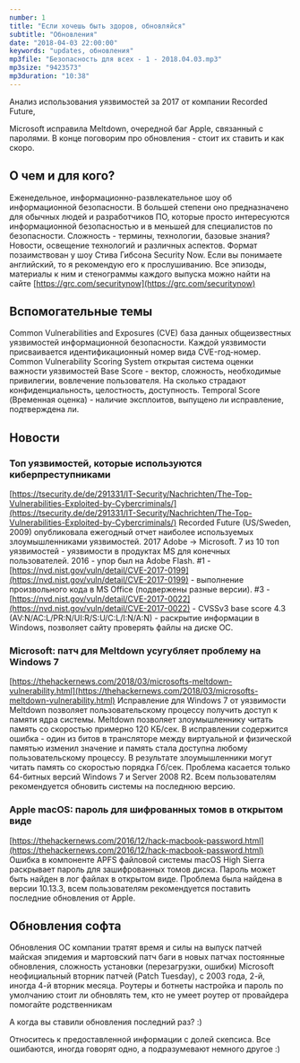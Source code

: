```yaml
---
number: 1
title: "Если хочешь быть здоров, обновляйся"
subtitle: "Обновления"
date: "2018-04-03 22:00:00"
keywords: "updates, обновления"
mp3file: "Безопасность для всех - 1 - 2018.04.03.mp3"
mp3size: "9423573"
mp3duration: "10:38"
---
```

Анализ использования уязвимостей за 2017 от компании Recorded Future,

Microsoft исправила Meltdown, очередной баг Apple, связанный с паролями. В конце поговорим про обновления - стоит их ставить и как скоро.

<!--more-->
## О чем и для кого?
Еженедельное, информационно-развлекательное шоу об информационной безопасности. В большей степени оно предназначено для обычных людей и разработчиков ПО, которые просто интересуются информационной безопасностью и в меньшей для специалистов по безопасности.
Сложность - термины, технологии, базовые знания?
Новости, освещение технологий и различных аспектов.
Формат позаимствован у шоу Стива Гибсона Security Now. Если вы понимаете английский, то я рекомендую его к прослушиванию. Все эпизоды, материалы к ним и стенограммы каждого выпуска можно найти на сайте [https://grc.com/securitynow](https://grc.com/securitynow)

## Вспомогательные темы
Common Vulnerabilities and Exposures (CVE)
база данных общеизвестных уязвимостей информационной безопасности. Каждой уязвимости присваивается идентификационный номер вида CVE-год-номер.
Common Vulnerability Scoring System
открытая система оценки важности уязвимостей
Base Score - вектор, сложность, необходимые привилегии, вовлечение пользователя. На сколько страдают конфиденциальность, целостность, доступность.
Temporal Score (Временная оценка) - наличие эксплоитов, выпущено ли исправление, подтверждена ли.

## Новости

### Топ уязвимостей, которые используются киберпреступниками
[https://tsecurity.de/de/291331/IT-Security/Nachrichten/The-Top-Vulnerabilities-Exploited-by-Cybercriminals/](https://tsecurity.de/de/291331/IT-Security/Nachrichten/The-Top-Vulnerabilities-Exploited-by-Cybercriminals/)
Recorded Future (US/Sweden, 2009) опубликовала ежегодный отчет наиболее используемых злоумышленниками уязвимостей.
2017 Adobe -> Microsoft. 7 из 10 топ уязвимостей - уязвимости в продуктах MS для конечных пользователей. 2016 - упор был на Adobe Flash.
#1 - [https://nvd.nist.gov/vuln/detail/CVE-2017-0199](https://nvd.nist.gov/vuln/detail/CVE-2017-0199) - выполнение произвольного кода в MS Office (подвержены разные версии).
#3 - [https://nvd.nist.gov/vuln/detail/CVE-2017-0022](https://nvd.nist.gov/vuln/detail/CVE-2017-0022) - CVSSv3 base score 4.3 (AV:N/AC:L/PR:N/UI:R/S:U/C:L/I:N/A:N) - раскрытие информации в Windows, позволяет сайту проверять файлы на диске ОС.

### Microsoft: патч для Meltdown усугубляет проблему на Windows 7
[https://thehackernews.com/2018/03/microsofts-meltdown-vulnerability.html](https://thehackernews.com/2018/03/microsofts-meltdown-vulnerability.html)
Исправление для Windows 7 от уязвимости Meltdown позволяет пользовательскому процессу получить доступ к памяти ядра системы. Meltdown позволяет злоумышленнику читать память со скоростью примерно 120 КБ/сек. В исправлении содержится ошибка - один из битов в трансляторе между виртуальной и физической памятью изменил значение и память стала доступна любому пользовательскому процессу. В результате злоумышленники могут читать память со скоростью порядка Гб/сек. Проблема касается только 64-битных версий Windows 7 и Server 2008 R2. Всем пользователям рекомендуется обновить системы на последнюю версию.

### Apple macOS: пароль для шифрованных томов в открытом виде
[https://thehackernews.com/2016/12/hack-macbook-password.html](https://thehackernews.com/2016/12/hack-macbook-password.html)
Ошибка в компоненте APFS файловой системы macOS High Sierra раскрывает пароль для зашифрованных томов диска. Пароль может быть найден в лог файлах в открытом виде. Проблема была найдена в версии 10.13.3, всем пользователям рекомендуется поставить последние обновления от Apple.

## Обновления софта
Обновления ОС
компании тратят время и силы на выпуск патчей
майская эпидемия и мартовский патч
баги в новых патчах
постоянные обновления, сложность установки (перезагрузки, ошибки)
Microsoft  неофициальный вторник патчей (Patch Tuesday), с 2003 года, 2-й, иногда 4-й вторник месяца.
Роутеры и ботнеты
настройка и пароль по умолчанию
стоит ли обновлять тем, кто не умеет
роутер от провайдера
помогайте родственникам

А когда вы ставили обновления последний раз? :)

Относитесь к предоставленной информации с долей скепсиса. Все ошибаются, иногда говорят одно, а подразумевают немного другое :)
